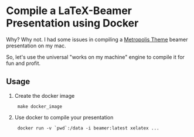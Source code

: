 
# Compile a LaTeX-Beamer Presentation using Docker

Why? Why not.
I had some issues in compiling a [Metropolis Theme](https://github.com/matze/mtheme) beamer presentation on my mac.

So, let's use the universal "works on my machine" engine
to compile it for fun and profit.

## Usage

1. Create the docker image

        make docker_image

2. Use docker to compile your presentation

        docker run -v `pwd`:/data -i beamer:latest xelatex ...




